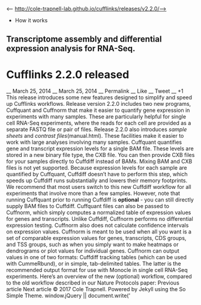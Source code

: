 <-- http://cole-trapnell-lab.github.io/cufflinks/releases/v2.2.0/-->

* How it works
## Transcriptome assembly and differential expression analysis for RNA-Seq.
# Cufflinks 2.2.0 released
__ March 25, 2014 __ March 25, 2014 __ Permalink __ Like __ Tweet __ +1
This release introduces some new features designed to simplify and speed up Cufflinks workflows. Release version 2.2.0 includes two new programs, Cuffquant and Cuffnorm that make it easier to quantify gene expression in experiments with many samples. These are particularly helpful for single cell RNA-Seq experiments, where the reads for each cell are provided as a separate FASTQ file or pair of files.
Release 2.2.0 also introduces _sample sheets_ and _contrast files_(manual.html). These facilities make it easier to work with large analyses involving many samples.
Cuffquant quantifies gene and transcript expression levels for a single BAM file. These levels are stored in a new binary file type, the CXB file. You can then provide CXB files for your samples directly to Cuffdiff instead of BAMs. Mixing BAM and CXB files is not yet supported. Because expression levels for each sample are quantified by Cuffquant, Cuffdiff doesn’t have to perform this step, which speeds up Cuffdiff runs substantially and lowers their memory footprints. We recommend that most users switch to this new Cuffdiff workflow for all experiments that involve more than a few samples. However, note that running Cuffquant prior to running Cuffdiff is **optional** \- you can still directly supply BAM files to Cuffdiff.
Cuffquant files can also be passed to Cuffnorm, which simply computes a normalized table of expression values for genes and transcripts. Unlike Cuffdiff, Cuffnorm performs no differential expression testing. Cuffnorm also does not calculate confidence intervals on expression values. Cuffnorm is meant to be used when all you want is a set of comparable expression values for genes, transcripts, CDS groups, and TSS groups, such as when you simply want to make heatmaps or dendrograms or plot values for individual genes. Cuffnorm can output values in one of two formats: Cuffdiff tracking tables (which can be used with CummeRbund), or in simple, tab-delimited tables. The latter is the recommended output format for use with Monocle in single cell RNA-Seq experiments.
Here’s an overview of the new (optional) workflow, compared to the old workflow described in our Nature Protocols paper:
Previous article Next article
© 2017 Cole Trapnell. Powered by Jekyll using the So Simple Theme.
window.jQuery || document.write('<script src="http://cole-trapnell- lab.github.io/cufflinks/assets/js/vendor/jquery-1.9.1.min.js"><\/script>') var _gaq = _gaq || []; var pluginUrl = '//www.google- analytics.com/plugins/ga/inpage_linkid.js'; _gaq.push(['_require', 'inpage_linkid', pluginUrl]); _gaq.push(['_setAccount', 'UA-6101038-2']); _gaq.push(['_trackPageview']); (function() { var ga = document.createElement('script'); ga.type = 'text/javascript'; ga.async = true; ga.src = ('https:' == document.location.protocol ? 'https://ssl' : 'http://www') + '.google-analytics.com/ga.js'; var s = document.getElementsByTagName('script')[0]; s.parentNode.insertBefore(ga, s); })();